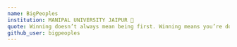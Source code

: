```yaml
---
name: BigPeoples
institution: MANIPAL UNIVERSITY JAIPUR 🚩
quote: Winning doesn’t always mean being first. Winning means you’re doing better than you’ve done before.
github_user: bigpeoples
---
```

